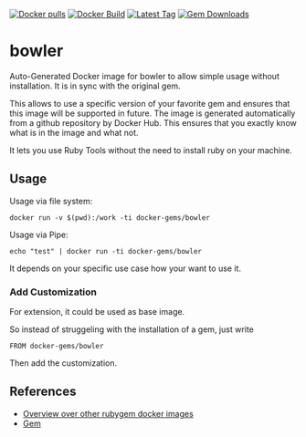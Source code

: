 [![Docker pulls](https://img.shields.io/docker/pulls/rubygem/bowler.svg)](https://hub.docker.com/r/rubygem/bowler/)
[![Docker Build](https://img.shields.io/docker/automated/rubygem/bowler.svg)](https://hub.docker.com/r/rubygem/bowler/)
[![Latest Tag](https://img.shields.io/github/tag/docker-rubygem/bowler.svg)](https://hub.docker.com/r/rubygem/bowler/)
[![Gem Downloads](https://img.shields.io/gem/dt/bowler.svg)](https://rubygems.org/gems/bowler/)
# bowler

Auto-Generated Docker image for bowler to allow simple usage without installation.
It is in sync with the original gem.

This allows to use a specific version of your favorite gem and ensures that this image will be supported in future.
The image is generated automatically from a github repository by Docker Hub.
This ensures that you exactly know what is in the image and what not.

It lets you use Ruby Tools without the need to install ruby on your machine.

## Usage

Usage via file system:

`docker run -v $(pwd):/work -ti docker-gems/bowler`

Usage via Pipe:

`echo "test" | docker run -ti docker-gems/bowler`

It depends on your specific use case how your want to use it.

### Add Customization

For extension, it could be used as base image.

So instead of struggeling with the installation of a gem, just write

`FROM docker-gems/bowler`

Then add the customization.

## References

 - [Overview over other rubygem docker images](https://github.com/thinkbot/docker-rubygem)
 - [Gem](https://rubygems.org/gems/bowler/)
